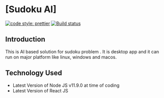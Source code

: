 # [Sudoku AI]

[![code style: prettier](https://img.shields.io/badge/code_style-prettier-ff69b4.svg?style=flat-square)](https://github.com/prettier/prettier)
[![Build status](https://ci.appveyor.com/api/projects/status/61n53oj28kp5clj1/branch/master?svg=true)](https://ci.appveyor.com/project/shirshak55/sudoku/branch/master)

## Introduction

This is AI based solution for sudoku problem . It is desktop app and it can run on major platform like linux, windows and macos.

## Technology Used

-   Latest Version of Node JS v11.9.0 at time of coding
-   Latest Version of React JS
